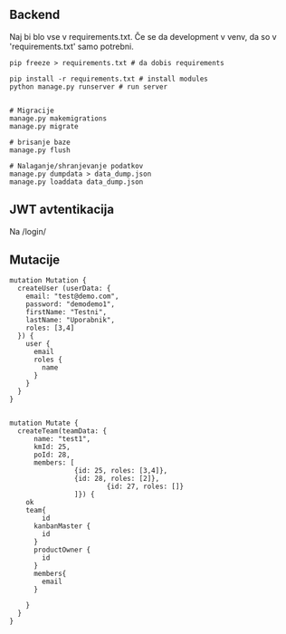 ## Backend

Naj bi blo vse v requirements.txt. Če se da development v venv, da so v 'requirements.txt' samo potrebni.

```
pip freeze > requirements.txt # da dobis requirements

pip install -r requirements.txt # install modules
python manage.py runserver # run server


# Migracije
manage.py makemigrations
manage.py migrate

# brisanje baze
manage.py flush

# Nalaganje/shranjevanje podatkov
manage.py dumpdata > data_dump.json
manage.py loaddata data_dump.json
```

## JWT avtentikacija
Na /login/

## Mutacije

```
mutation Mutation {
  createUser (userData: {
    email: "test@demo.com",
    password: "demodemo1",
    firstName: "Testni",
    lastName: "Uporabnik",
    roles: [3,4]
  }) {
    user {
      email
      roles {
        name
      }
    }
  }
}


mutation Mutate {
  createTeam(teamData: {
      name: "test1", 
      kmId: 25, 
      poId: 28, 
      members: [
                {id: 25, roles: [3,4]},
                {id: 28, roles: [2]},
        				{id: 27, roles: []}
                ]}) {
    ok
    team{
    	id
      kanbanMaster {
        id
      }
      productOwner {
        id
      }
      members{
        email
      }
      
    }
  }
}
```
